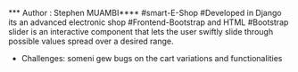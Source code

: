 *** Author : Stephen MUAMBI****
#smart-E-Shop 
#Developed in Django 
its an advanced electronic shop
#Frontend-Bootstrap and HTML
#Bootstrap slider is an interactive component that lets the user swiftly slide through possible values spread over a desired range.
- Challenges: someni gew bugs on the cart variations and functionalities
